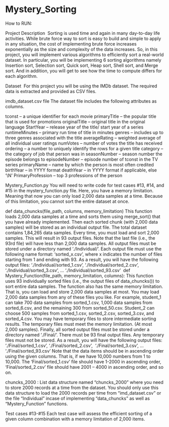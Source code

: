 # Mystery_Sorting

How to RUN:



Project Description
 Sorting is used time and again in many day-to-day life activities. While brute force way to sort is easy to build and simple to apply in any situation, the cost of implementing brute force increases exponentially as the size and complexity of the data increases. So, in this project, you will implement various algorithms to efficiently sort a real-world dataset. In particular, you will be implementing 6 sorting algorithms namely Insertion sort, Selection sort, Quick sort, Heap sort, Shell sort, and Merge sort. And in addition, you will get to see how the time to compute differs for each algorithm. 
 
Dataset 
For this project you will be using the IMDb dataset. The required data is extracted and provided as CSV files.

imdb_dataset.csv file
The dataset file includes the following attributes as columns.

tconst – a unique identifier for each movie primaryTitle – the popular title that is used for   promotions originalTitle – original title in the original language
StartYear – release year of the title/ start year of a series runtimeMinutes – primary run time of title in minutes genres – includes up to three genres associated with the title averageRating – weighted average of all individual user ratings numVotes – number of votes the title has received ordering – a number to uniquely identify the rows for a given title category – the category of job that person was in seasonNumber – season number the episode belongs to
episodeNumber – episode number of tconst in the TV series primaryName – name by which the person is most often credited birthYear – in YYYY format deathYear – in YYYY format if applicable, else ‘\N’
PrimaryProfession – top 3 professions of the person


Mystery_Function.py
You will need to write code for test cases #13, #14, and #15 in the mystery_function.py file. Here, you have a memory limitation. Meaning that now you can only load 2,000 data samples at a time. Because of this limitation, you cannot sort the entire dataset at once.

def data_chuncks(file_path, columns, memory_limitation)
This function loads 2,000 data samples at a time and sorts them using merge_sort() that you have already implemented. Then each sorted chunk (with 2,000 data samples) will be stored as an individual output file.
The total dataset contains 1,84,265 data samples. Every time, you must load and sort 2,000 samples. This will result in 93 output files. 
Note that the last file (i.e., the 93rd file) will have less than 2,000 data samples.
All output files must be stored under a directory named ‘./Individual/’.
Each output file must use the following name format: ‘sorted_x.csv’, where x indicates the number of files starting from 1 and ending with 93.
As a result, you will have the following output files: ‘./Individual/sorted_1.csv’, ‘./Individual/sorted_2.csv’, ‘./Individual/sorted_3.csv’,     …     ‘./Individual/sorted_93.csv’ 
def Mystery_Function(file_path, memory_limitation, columns):
This function uses 93 individually sorted files (i.e., the output files of data_chuncks()) to sort entire data samples.
The function also has the same memory limitation. That is, you can load and store 2,000 data samples at most.
You may load 2,000 data samples from any of these files you like. For example, student_1 can take 700 data samples from sorted_1.csv, 1,000 data samples from sorted_6.csv, and the remaining 300 from sorted_50.csv. Student_2 can choose 500 samples from sorted_1.csv, sorted_2.csv, sorted_3.csv, and sorted_4.csv.
You may have temporary files to store intermediate sorting results. The temporary files must meet the memory limitation. (At most 2,000 samples).
Finally, all sorted output files must be stored under a directory named ‘./Final/’.
There must be 93 final output files. Any temporary files must not be stored.
As a result, you will have the following output files: ‘./Final/sorted_1.csv’, ‘./Final/sorted_2.csv’,  ‘./Final/sorted_3.csv’,     …     ‘./Final/sorted_93.csv’
Note that the data items should be in ascending order using the given columns. That is, if we have 10,000 numbers from 1 to 10,000. The ‘Final/sorted_1.csv’ file should have 1-2000 in ascending order, ‘Final/sorted_2.csv’ file should have 2001 – 4000 in ascending order, and so on.

chuncks_2000 :
List data structure named “chuncks_2000” where you need to store 2000 records at a time from the dataset. 
You should only use this data structure to load the 2000 records per time from “imd_dataset.csv” or the file “Individual” incase of implementing “data_chuncks” as well as “Mystery_Function” functions.




Test cases #13-#15
Each test case will assess the efficient sorting of a given column combination with a memory limitation of 2,000 items. 
